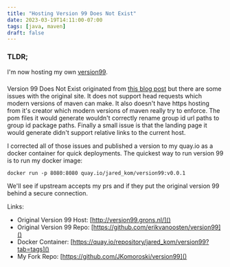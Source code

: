 ```yaml
---
title: "Hosting Version 99 Does Not Exist"
date: 2023-03-19T14:11:00-07:00
tags: [java, maven]
draft: false
---
```


### TLDR;

I'm now hosting my own [version99](https://version99.komoro.ski).

###

Version 99 Does Not Exist originated from 
[this blog post](http://day-to-day-stuff.blogspot.com/2007/10/announcement-version-99-does-not-exist.html) but there are
some issues with the original site. It does not support head requests which modern versions of maven can make. It also 
doesn't have https hosting from it's creator which modern versions of maven really try to enforce. The pom files it would
generate wouldn't correctly rename group id url paths to group id package paths. Finally a small issue is that the landing
page it would generate didn't support relative links to the current host.

I corrected all of those issues and published a version to my quay.io as a docker container for quick deployments. The 
quickest way to run version 99 is to run my docker image:
```
docker run -p 8080:8080 quay.io/jared_kom/version99:v0.0.1
```

We'll see if upstream accepts my prs and if they put the original version 99 behind a secure connection.

Links:
- Original Version 99 Host: [http://version99.grons.nl/]()
- Original Version 99 Repo: [https://github.com/erikvanoosten/version99]()
- Docker Container: [https://quay.io/repository/jared_kom/version99?tab=tags]()
- My Fork Repo: [https://github.com/JKomoroski/version99]()
